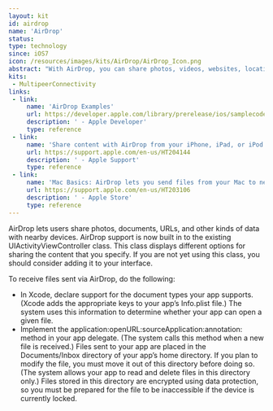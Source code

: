 ```yaml
---
layout: kit
id: airdrop
name: 'AirDrop'
status: 
type: technology
since: iOS7
icon: /resources/images/kits/AirDrop/AirDrop_Icon.png
abstract: "With AirDrop, you can share photos, videos, websites, locations, and more with people nearby with an Apple device."
kits:
 - MultipeerConnectivity
links:
 - link:
     name: 'AirDrop Examples'
     url: https://developer.apple.com/library/prerelease/ios/samplecode/sc2273/Introduction/Intro.html
     description: ' - Apple Developer'
     type: reference
 - link:
     name: 'Share content with AirDrop from your iPhone, iPad, or iPod touch'
     url: https://support.apple.com/en-us/HT204144
     description: ' - Apple Support'
     type: reference
 - link:
     name: 'Mac Basics: AirDrop lets you send files from your Mac to nearby Macs and iOS devices'
     url: https://support.apple.com/en-us/HT203106
     description: ' - Apple Store'
     type: reference
---
```


AirDrop lets users share photos, documents, URLs, and other kinds of data with nearby devices. AirDrop support is now built in to the existing UIActivityViewController class. This class displays different options for sharing the content that you specify. If you are not yet using this class, you should consider adding it to your interface.

To receive files sent via AirDrop, do the following:

* In Xcode, declare support for the document types your app supports. (Xcode adds the appropriate keys to your app’s Info.plist file.) The system uses this information to determine whether your app can open a given file.
* Implement the application:openURL:sourceApplication:annotation: method in your app delegate. (The system calls this method when a new file is received.)
Files sent to your app are placed in the Documents/Inbox directory of your app’s home directory. If you plan to modify the file, you must move it out of this directory before doing so. (The system allows your app to read and delete files in this directory only.) Files stored in this directory are encrypted using data protection, so you must be prepared for the file to be inaccessible if the device is currently locked.

